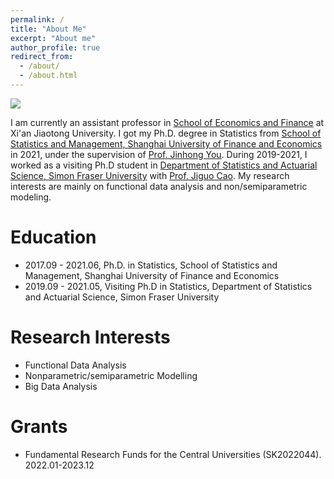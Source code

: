 ```yaml
---
permalink: /
title: "About Me"
excerpt: "About me"
author_profile: true
redirect_from: 
  - /about/
  - /about.html
---
```


![](../images/webpage.jpeg)

I am currently an assistant professor in [School of Economics and Finance](http://sef.xjtu.edu.cn/index.htm) at Xi'an Jiaotong University. I got my Ph.D. degree in Statistics from [School of Statistics and Management, Shanghai University of Finance and Economics](http://www.xjtu.edu.cn/) in 2021, under the supervision of [Prof. Jinhong You](https://ssm.sufe.edu.cn/f7/82/c712a128898/page.htm). During 2019-2021, I worked as a visiting Ph.D student in [Department of Statistics and Actuarial Science, Simon Fraser University](https://www.sfu.ca/stat-actsci.html) with [Prof. Jiguo Cao](https://www.sfu.ca/science/stat/cao/). My research interests are mainly on functional data analysis and non/semiparametric modeling.


# Education

- 2017.09 - 2021.06, Ph.D. in Statistics, School of Statistics and Management, Shanghai University of Finance and Economics
- 2019.09 - 2021.05, Visiting Ph.D in Statistics, Department of Statistics and Actuarial Science, Simon Fraser University


# Research Interests

- Functional Data Analysis
- Nonparametric/semiparametric Modelling
- Big Data Analysis

# Grants

- Fundamental Research Funds for the Central Universities (SK2022044). 2022.01-2023.12



